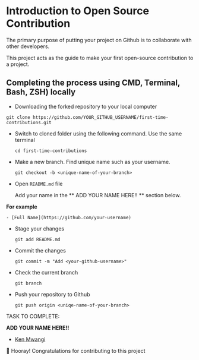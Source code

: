 # Introduction to Open Source Contribution

The primary purpose of putting your project on Github is to collaborate with other developers.

This project acts as the guide to make your first open-source contribution to a project.

## Completing the process using CMD, Terminal, Bash, ZSH) locally


- Downloading the forked repository to your local computer 

 `git clone https://github.com/YOUR_GITHUB_USERNAME/first-time-contributions.git`

- Switch to cloned folder using the following command. Use the same terminal

  `cd first-time-contributions`

- Make a new branch. Find unique name such as your username.

  `git checkout -b <unique-name-of-your-branch>`

- Open `README.md` file

   Add your name in the ** ADD YOUR NAME HERE!! ** section below.

**For example** 
  
  `- [Full Name](https://github.com/your-username)`

- Stage your changes

  `git add README.md`

- Commit the changes

  `git commit -m "Add <your-github-username>"`

- Check the current branch 

  `git branch `

- Push your repository to Github

  `git push origin <uniqe-name-of-your-branch>`


TASK TO COMPLETE: 


**ADD YOUR NAME HERE!!**


- [Ken Mwangi](https://github.com/kenmwangi)



🥳 Hooray! Congratulations for contributing to this project
